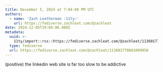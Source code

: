 ```yaml
---
title: December 5, 2024 at 7:04:06 PM UTC
authors:
  - name: 'Zach Leatherman :11ty:'
    url: https://fediverse.zachleat.com/@zachleat
date: 2024-12-05T19:04:06.000Z
metadata:
  uuid: >-
    11ty/import::rss::https://fediverse.zachleat.com/@zachleat/113601770081009950
  type: fediverse
  url: https://fediverse.zachleat.com/@zachleat/113601770081009950
---
```

(positive) the linkedin web site is far too slow to be addictive
